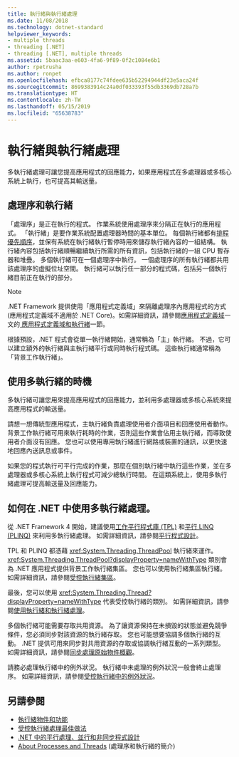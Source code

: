 ```yaml
---
title: 執行緒與執行緒處理
ms.date: 11/08/2018
ms.technology: dotnet-standard
helpviewer_keywords:
- multiple threads
- threading [.NET]
- threading [.NET], multiple threads
ms.assetid: 5baac3aa-e603-4fa6-9f89-0f2c1084e6b1
author: rpetrusha
ms.author: ronpet
ms.openlocfilehash: efbca8177c74fdee635b52294944df23e5aca24f
ms.sourcegitcommit: 8699383914c24a0df033393f55db3369db728a7b
ms.translationtype: HT
ms.contentlocale: zh-TW
ms.lasthandoff: 05/15/2019
ms.locfileid: "65638783"
---
```

# <a name="threads-and-threading"></a>執行緒與執行緒處理

多執行緒處理可讓您提高應用程式的回應能力，如果應用程式在多處理器或多核心系統上執行，也可提高其輸送量。

## <a name="processes-and-threads"></a>處理序和執行緒

「處理序」是正在執行的程式。 作業系統使用處理序來分隔正在執行的應用程式。 「執行緒」是要作業系統配置處理器時間的基本單位。 每個執行緒都有[排程優先順序](scheduling-threads.md)，並保有系統在執行緒執行暫停時用來儲存執行緒內容的一組結構。 執行緒內容包括執行緒順暢繼續執行所需的所有資訊，包括執行緒的一組 CPU 暫存器和堆疊。 多個執行緒可在一個處理序中執行。 一個處理序的所有執行緒都共用該處理序的虛擬位址空間。 執行緒可以執行任一部分的程式碼，包括另一個執行緒目前正在執行的部分。

> [!NOTE]
> .NET Framework 提供使用「應用程式定義域」來隔離處理序內應用程式的方式  (應用程式定義域不適用於 .NET Core)。如需詳細資訊，請參閱[應用程式定義域](../../framework/app-domains/application-domains.md)一文的[ 應用程式定義域和執行緒](../../framework/app-domains/application-domains.md#application-domains-and-threads)一節。

根據預設，.NET 程式會從單一執行緒開始，通常稱為「主」執行緒。 不過，它可以建立額外的執行緒與主執行緒平行或同時執行程式碼。 這些執行緒通常稱為「背景工作執行緒」。

## <a name="when-to-use-multiple-threads"></a>使用多執行緒的時機

多執行緒可讓您用來提高應用程式的回應能力，並利用多處理器或多核心系統來提高應用程式的輸送量。

請想一想傳統型應用程式，主執行緒負責處理使用者介面項目和回應使用者動作。 背景工作執行緒可用來執行耗時的作業，否則這些作業會佔用主執行緒，而導致使用者介面沒有回應。 您也可以使用專用執行緒進行網路或裝置的通訊，以更快速地回應內送訊息或事件。

如果您的程式執行可平行完成的作業，那麼在個別執行緒中執行這些作業，並在多處理器或多核心系統上執行程式可減少總執行時間。 在這類系統上，使用多執行緒處理可提高輸送量及回應能力。

## <a name="how-to-use-multithreading-in-net"></a>如何在 .NET 中使用多執行緒處理。

從 .NET Framework 4 開始，建議使用[工作平行程式庫 (TPL)](../parallel-programming/task-parallel-library-tpl.md) 和[平行 LINQ (PLINQ)](../parallel-programming/parallel-linq-plinq.md) 來利用多執行緒處理。 如需詳細資訊，請參閱[平行程式設計](../parallel-programming/index.md)。

TPL 和 PLINQ 都憑藉 <xref:System.Threading.ThreadPool> 執行緒來運作。 <xref:System.Threading.ThreadPool?displayProperty=nameWithType> 類別會為 .NET 應用程式提供背景工作執行緒集區。 您也可以使用執行緒集區執行緒。 如需詳細資訊，請參閱[受控執行緒集區](the-managed-thread-pool.md)。

最後，您可以使用 <xref:System.Threading.Thread?displayProperty=nameWithType> 代表受控執行緒的類別。 如需詳細資訊，請參閱[使用執行緒和執行緒處理](using-threads-and-threading.md)。

多個執行緒可能需要存取共用資源。 為了讓資源保持在未損毀的狀態並避免競爭條件，您必須同步對該資源的執行緒存取。 您也可能想要協調多個執行緒的互動。 .NET 提供可用來同步對共用資源的存取或協調執行緒互動的一系列類型。 如需詳細資訊，請參閱[同步處理原始物件概觀](overview-of-synchronization-primitives.md)。

請務必處理執行緒中的例外狀況。 執行緒中未處理的例外狀況一般會終止處理序。 如需詳細資訊，請參閱[受控執行緒中的例外狀況](exceptions-in-managed-threads.md)。

## <a name="see-also"></a>另請參閱

- [執行緒物件和功能](threading-objects-and-features.md)
- [受控執行緒處理最佳做法](managed-threading-best-practices.md)
- [.NET 中的平行處理、並行和非同步程式設計](../parallel-processing-and-concurrency.md)
- [About Processes and Threads](/windows/desktop/procthread/about-processes-and-threads) (處理序和執行緒的簡介)
